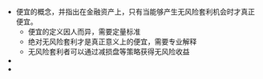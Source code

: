 - 便宜的概念，并指出在金融资产上，只有当能够产生无风险套利机会时才真正便宜。
	- 便宜的定义因人而异，需要定量标准
	- 绝对无风险套利才是真正意义上的便宜，需要专业解释
	- 无风险套利者可以通过减损盘等策略获得无风险收益
-
-